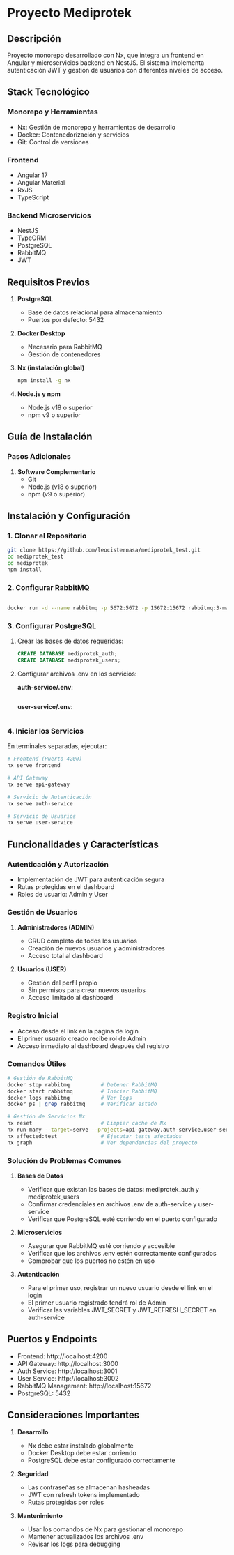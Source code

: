 # Proyecto Mediprotek

## Descripción

Proyecto monorepo desarrollado con Nx, que integra un frontend en Angular y microservicios backend en NestJS. El sistema implementa autenticación JWT y gestión de usuarios con diferentes niveles de acceso.

## Stack Tecnológico

### Monorepo y Herramientas

- Nx: Gestión de monorepo y herramientas de desarrollo
- Docker: Contenedorización y servicios
- Git: Control de versiones

### Frontend

- Angular 17
- Angular Material
- RxJS
- TypeScript

### Backend Microservicios

- NestJS
- TypeORM
- PostgreSQL
- RabbitMQ
- JWT

## Requisitos Previos

1. **PostgreSQL**

   - Base de datos relacional para almacenamiento
   - Puertos por defecto: 5432

2. **Docker Desktop**

   - Necesario para RabbitMQ
   - Gestión de contenedores

3. **Nx (instalación global)**

   ```bash
   npm install -g nx
   ```

4. **Node.js y npm**
   - Node.js v18 o superior
   - npm v9 o superior

## Guía de Instalación

### Pasos Adicionales

1. **Software Complementario**
   - Git
   - Node.js (v18 o superior)
   - npm (v9 o superior)

## Instalación y Configuración

### 1. Clonar el Repositorio

```bash
git clone https://github.com/leocisternasa/mediprotek_test.git
cd mediprotek_test
cd mediprotek
npm install
```

### 2. Configurar RabbitMQ

```bash

docker run -d --name rabbitmq -p 5672:5672 -p 15672:15672 rabbitmq:3-management

```

### 3. Configurar PostgreSQL

1. Crear las bases de datos requeridas:

   ```sql
   CREATE DATABASE mediprotek_auth;
   CREATE DATABASE mediprotek_users;
   ```

2. Configurar archivos .env en los servicios:

   **auth-service/.env**:

   ```va en el archivo apps/backend/auth-service/.env , para comodidad se comparte en el repo

   ```

   **user-service/.env**:

   ```va en el archivo apps/backend/auth-service/.env , para comodidad se comparte en el repo

   ```

### 4. Iniciar los Servicios

En terminales separadas, ejecutar:

```bash
# Frontend (Puerto 4200)
nx serve frontend

# API Gateway
nx serve api-gateway

# Servicio de Autenticación
nx serve auth-service

# Servicio de Usuarios
nx serve user-service
```

## Funcionalidades y Características

### Autenticación y Autorización

- Implementación de JWT para autenticación segura
- Rutas protegidas en el dashboard
- Roles de usuario: Admin y User

### Gestión de Usuarios

1. **Administradores (ADMIN)**

   - CRUD completo de todos los usuarios
   - Creación de nuevos usuarios y administradores
   - Acceso total al dashboard

2. **Usuarios (USER)**
   - Gestión del perfil propio
   - Sin permisos para crear nuevos usuarios
   - Acceso limitado al dashboard

### Registro Inicial

- Acceso desde el link en la página de login
- El primer usuario creado recibe rol de Admin
- Acceso inmediato al dashboard después del registro

### Comandos Útiles

```bash
# Gestión de RabbitMQ
docker stop rabbitmq          # Detener RabbitMQ
docker start rabbitmq         # Iniciar RabbitMQ
docker logs rabbitmq          # Ver logs
docker ps | grep rabbitmq     # Verificar estado

# Gestión de Servicios Nx
nx reset                      # Limpiar cache de Nx
nx run-many --target=serve --projects=api-gateway,auth-service,user-service,frontend  # Iniciar todos los servicios
nx affected:test              # Ejecutar tests afectados
nx graph                      # Ver dependencias del proyecto
```

### Solución de Problemas Comunes

1. **Bases de Datos**

   - Verificar que existan las bases de datos: mediprotek_auth y mediprotek_users
   - Confirmar credenciales en archivos .env de auth-service y user-service
   - Verificar que PostgreSQL esté corriendo en el puerto configurado

2. **Microservicios**

   - Asegurar que RabbitMQ esté corriendo y accesible
   - Verificar que los archivos .env estén correctamente configurados
   - Comprobar que los puertos no estén en uso

3. **Autenticación**
   - Para el primer uso, registrar un nuevo usuario desde el link en el login
   - El primer usuario registrado tendrá rol de Admin
   - Verificar las variables JWT_SECRET y JWT_REFRESH_SECRET en auth-service

## Puertos y Endpoints

- Frontend: http://localhost:4200
- API Gateway: http://localhost:3000
- Auth Service: http://localhost:3001
- User Service: http://localhost:3002
- RabbitMQ Management: http://localhost:15672
- PostgreSQL: 5432

## Consideraciones Importantes

1. **Desarrollo**

   - Nx debe estar instalado globalmente
   - Docker Desktop debe estar corriendo
   - PostgreSQL debe estar configurado correctamente

2. **Seguridad**

   - Las contraseñas se almacenan hasheadas
   - JWT con refresh tokens implementado
   - Rutas protegidas por roles

3. **Mantenimiento**
   - Usar los comandos de Nx para gestionar el monorepo
   - Mantener actualizados los archivos .env
   - Revisar los logs para debugging
